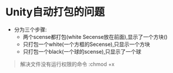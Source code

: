 # Unity自动打包的问题

* 分为三个步骤:
	* 两个scense都打包(white Secense放在前面),显示了一个方块()
	* 只打包一个white(一个方框的Secense),只显示一个方块
	* 只打包一个black(一个球的scense),只显示了一个球

> 解决文件没有运行权限的命令 :chmod +x <filePath>